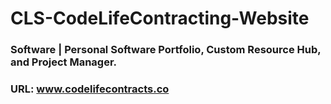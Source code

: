 # CLS-CodeLifeContracting-Website 
  ### Software | Personal Software Portfolio, Custom Resource Hub, and Project Manager.
  ### URL: www.codelifecontracts.co

